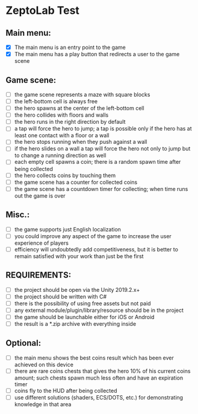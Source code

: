 # ZeptoLab Test
## Main menu:
- [x] The main menu is an entry point to the game
- [x] The main menu has a play button that redirects a user to the game scene
## Game scene:
- [ ] the game scene represents a maze with square blocks
- [ ] the left-bottom cell is always free
- [ ] the hero spawns at the center of the left-bottom cell
- [ ] the hero collides with floors and walls
- [ ] the hero runs in the right direction by default
- [ ] a tap will force the hero to jump; a tap is possible only if the hero has at least one contact with a floor or a wall
- [ ] the hero stops running when they push against a wall
- [ ] if the hero slides on a wall a tap will force the hero not only to jump but to change a running direction as well
- [ ] each empty cell spawns a coin; there is a random spawn time after being collected
- [ ] the hero collects coins by touching them
- [ ] the game scene has a counter for collected coins
- [ ] the game scene has a countdown timer for collecting; when time runs out the game is over
## Misc.:
- [ ] the game supports just English localization
- [ ] you could improve any aspect of the game to increase the user experience of players
- [ ] efficiency will undoubtedly add competitiveness, but it is better to remain satisfied with your work than just be the first
## REQUIREMENTS:
- [ ] the project should be open via the Unity 2019.2.x+
- [ ] the project should be written with C#
- [ ] there is the possibility of using free assets but not paid
- [ ] any external module/plugin/library/resource should be in the project
- [ ] the game should be launchable either for iOS or Android
- [ ] the result is a *.zip archive with everything inside

## Optional:
- [ ] the main menu shows the best coins result which has been ever achieved on this device
- [ ] there are rare coins chests that gives the hero 10% of his current coins amount; such chests spawn much less often and have an expiration timer
- [ ] coins fly to the HUD after being collected
- [ ] use different solutions (shaders, ECS/DOTS, etc.) for demonstrating knowledge in that area

